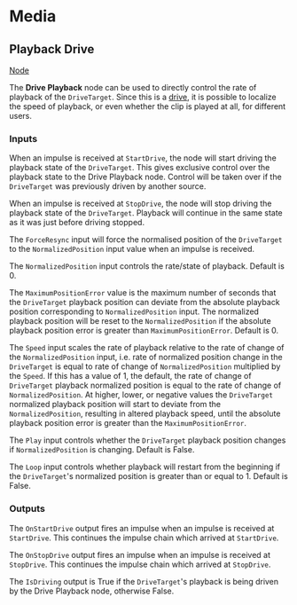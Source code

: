 # Media

<!-- panels:start -->
<!-- div:title-panel -->
## Playback Drive

<!-- div:right-panel -->
[Node](./_template/nodes/Root/Media/README.md#FrooxEngine.ProtoFlux.CoreNodes.PlaybackDrive ':include')

<!-- div:left-panel -->
The **Drive Playback** node can be used to directly control the rate of
playback of the `DriveTarget`. Since this is a
[drive](Drive "wikilink"), it is possible to localize the speed of
playback, or even whether the clip is played at all, for different
users.

### Inputs

When an impulse is received at `StartDrive`, the node will start driving
the playback state of the `DriveTarget`. This gives exclusive control
over the playback state to the Drive Playback node. Control will be
taken over if the `DriveTarget` was previously driven by another source.

When an impulse is received at `StopDrive`, the node will stop driving
the playback state of the `DriveTarget`. Playback will continue in the
same state as it was just before driving stopped.

The `ForceResync` input will force the normalised position of the
`DriveTarget` to the `NormalizedPosition` input value when an impulse is
received.

The `NormalizedPosition` input controls the rate/state of playback.
Default is 0.

The `MaximumPositionError` value is the maximum number of seconds that
the `DriveTarget` playback position can deviate from the absolute
playback position corresponding to `NormalizedPosition` input. The
normalized playback position will be reset to the `NormalizedPosition`
if the absolute playback position error is greater than
`MaximumPositionError`. Default is 0.

The `Speed` input scales the rate of playback relative to the rate of
change of the `NormalizedPosition` input, i.e. rate of normalized
position change in the `DriveTarget` is equal to rate of change of
`NormalizedPosition` multiplied by the `Speed`. If this has a value of
1, the default, the rate of change of `DriveTarget` playback normalized
position is equal to the rate of change of `NormalizedPosition`. At
higher, lower, or negative values the `DriveTarget` normalized playback
position will start to deviate from the `NormalizedPosition`, resulting
in altered playback speed, until the absolute playback position error is
greater than the `MaximumPositionError`.

The `Play` input controls whether the `DriveTarget` playback position
changes if `NormalizedPosition` is changing. Default is False.

The `Loop` input controls whether playback will restart from the
beginning if the `DriveTarget`'s normalized position is greater than or
equal to 1. Default is False.

### Outputs

The `OnStartDrive` output fires an impulse when an impulse is received
at `StartDrive`. This continues the impulse chain which arrived at
`StartDrive`.

The `OnStopDrive` output fires an impulse when an impulse is received at
`StopDrive`. This continues the impulse chain which arrived at
`StopDrive`.

The `IsDriving` output is True if the `DriveTarget`'s playback is being
driven by the Drive Playback node, otherwise False.
<!-- panels:end -->

